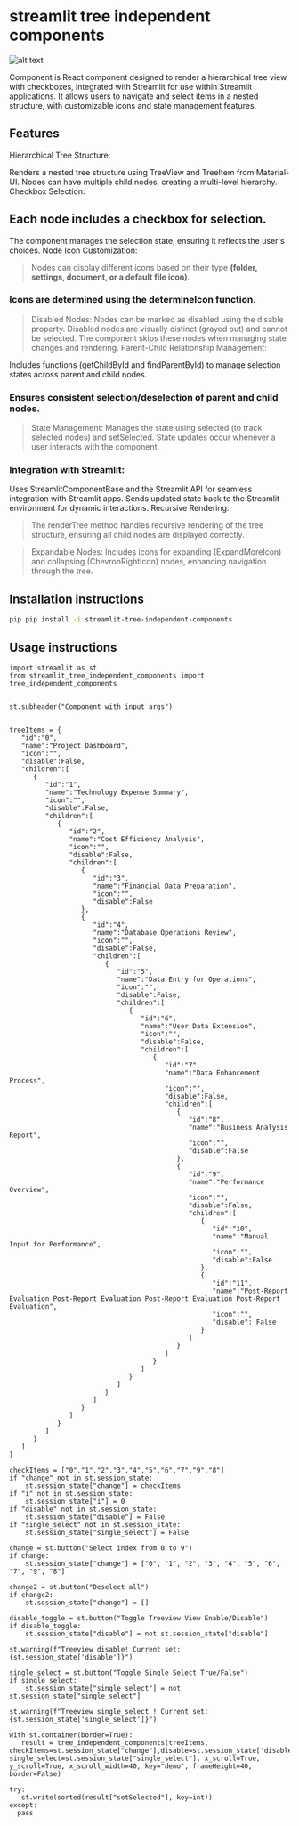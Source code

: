 # streamlit tree independent components

![alt text](src/Demo.jpg)

Component is React component designed to render a hierarchical tree view with checkboxes, integrated with Streamlit for use within Streamlit applications. It allows users to navigate and select items in a nested structure, with customizable icons and state management features.

## Features

Hierarchical Tree Structure:

Renders a nested tree structure using TreeView and TreeItem from Material-UI.
Nodes can have multiple child nodes, creating a multi-level hierarchy.
Checkbox Selection:

## Each node includes a checkbox for selection.

The component manages the selection state, ensuring it reflects the user's choices.
Node Icon Customization:

> Nodes can display different icons based on their type **(folder, settings, document, or a default file icon)**.

### Icons are determined using the determineIcon function.

> Disabled Nodes: Nodes can be marked as disabled using the disable property.
> Disabled nodes are visually distinct (grayed out) and cannot be selected.
> The component skips these nodes when managing state changes and rendering.
> Parent-Child Relationship Management:

Includes functions (getChildById and findParentById) to manage selection states across parent and child nodes.

### Ensures consistent selection/deselection of parent and child nodes.

> State Management: Manages the state using selected (to track selected nodes) and setSelected.
> State updates occur whenever a user interacts with the component.

### Integration with Streamlit:

Uses StreamlitComponentBase and the Streamlit API for seamless integration with Streamlit apps.
Sends updated state back to the Streamlit environment for dynamic interactions.
Recursive Rendering:

> The renderTree method handles recursive rendering of the tree structure, ensuring all child nodes are displayed correctly.

> Expandable Nodes: Includes icons for expanding (ExpandMoreIcon) and collapsing (ChevronRightIcon) nodes, enhancing navigation through the tree.

## Installation instructions

```sh
pip pip install -i streamlit-tree-independent-components
```

## Usage instructions

```
import streamlit as st
from streamlit_tree_independent_components import tree_independent_components


st.subheader("Component with input args")


treeItems = {
   "id":"0",
   "name":"Project Dashboard",
   "icon":"",
   "disable":False,
   "children":[
      {
         "id":"1",
         "name":"Technology Expense Summary",
         "icon":"",
         "disable":False,
         "children":[
            {
               "id":"2",
               "name":"Cost Efficiency Analysis",
               "icon":"",
               "disable":False,
               "children":[
                  {
                     "id":"3",
                     "name":"Financial Data Preparation",
                     "icon":"",
                     "disable":False
                  },
                  {
                     "id":"4",
                     "name":"Database Operations Review",
                     "icon":"",
                     "disable":False,
                     "children":[
                        {
                           "id":"5",
                           "name":"Data Entry for Operations",
                           "icon":"",
                           "disable":False,
                           "children":[
                              {
                                 "id":"6",
                                 "name":"User Data Extension",
                                 "icon":"",
                                 "disable":False,
                                 "children":[
                                    {
                                       "id":"7",
                                       "name":"Data Enhancement Process",
                                       "icon":"",
                                       "disable":False,
                                       "children":[
                                          {
                                             "id":"8",
                                             "name":"Business Analysis Report",
                                             "icon":"",
                                             "disable":False
                                          },
                                          {
                                             "id":"9",
                                             "name":"Performance Overview",
                                             "icon":"",
                                             "disable":False,
                                             "children":[
                                                {
                                                   "id":"10",
                                                   "name":"Manual Input for Performance",
                                                   "icon":"",
                                                   "disable":False
                                                },
                                                {
                                                   "id":"11",
                                                   "name":"Post-Report Evaluation Post-Report Evaluation Post-Report Evaluation Post-Report Evaluation",
                                                   "icon":"",
                                                   "disable": False
                                                }
                                             ]
                                          }
                                       ]
                                    }
                                 ]
                              }
                           ]
                        }
                     ]
                  }
               ]
            }
         ]
      }
   ]
}

checkItems = ["0","1","2","3","4","5","6","7","9","8"]
if "change" not in st.session_state:
    st.session_state["change"] = checkItems
if "i" not in st.session_state:
    st.session_state["i"] = 0
if "disable" not in st.session_state:
    st.session_state["disable"] = False
if "single_select" not in st.session_state:
    st.session_state["single_select"] = False

change = st.button("Select index from 0 to 9")
if change:
    st.session_state["change"] = ["0", "1", "2", "3", "4", "5", "6", "7", "9", "8"]

change2 = st.button("Deselect all")
if change2:
    st.session_state["change"] = []

disable_toggle = st.button("Toggle Treeview View Enable/Disable")
if disable_toggle:
    st.session_state["disable"] = not st.session_state["disable"]

st.warning(f"Treeview disable! Current set: {st.session_state['disable']}")

single_select = st.button("Toggle Single Select True/False")
if single_select:
    st.session_state["single_select"] = not st.session_state["single_select"]

st.warning(f"Treeview single_select ! Current set: {st.session_state['single_select']}")

with st.container(border=True):
   result = tree_independent_components(treeItems, checkItems=st.session_state["change"],disable=st.session_state['disable'], single_select=st.session_state["single_select"], x_scroll=True, y_scroll=True, x_scroll_width=40, key="demo", frameHeight=40, border=False)

try:
   st.write(sorted(result["setSelected"], key=int))
except:
  pass

```
